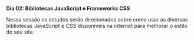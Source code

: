 __Dia 02: Bibliotecas JavaScript e Frameworks CSS__

Nessa sessão os estudos serão direcionados sobre como usar as diversas bibliotecas JavaScript e CSS disponíveis na internet para melhorar o estilo do seu site.